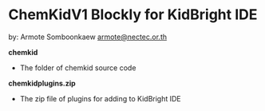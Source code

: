 # ChemKidV1 Blockly for KidBright IDE
by: Armote Somboonkaew armote@nectec.or.th

**chemkid**
- The folder of chemkid source code

**chemkidplugins.zip**
- The zip file of plugins for adding to KidBright IDE
